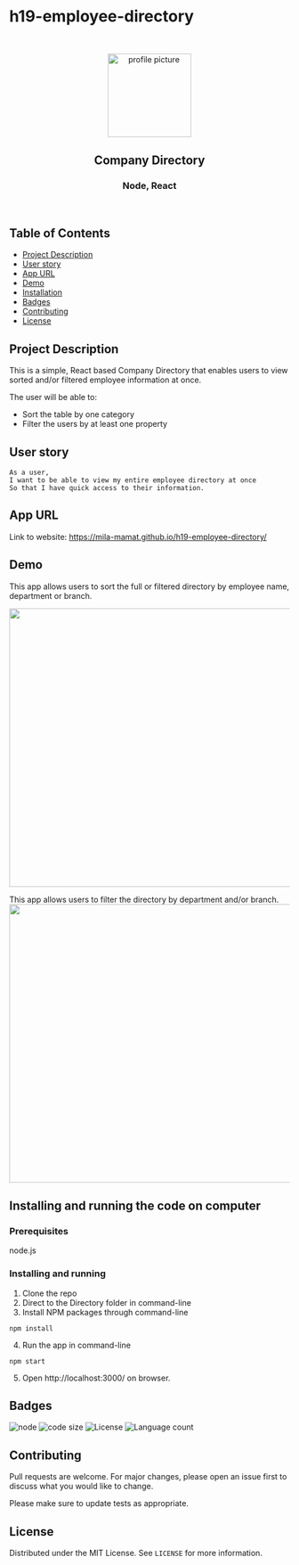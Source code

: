 # h19-employee-directory


<br />
<p align="center">

<img src="https://avatars2.githubusercontent.com/u/59339564?v=4"  alt="profile picture" width="150" height="150">

<h2 align="center">Company Directory</h2>

<h3 align="center">
 Node, React

</h3>
<br />
</p>


## Table of Contents
* [Project Description](#project-description)
* [User story](#user-story)
* [App URL](#app-url)
* [Demo](#demo)
* [Installation](#installation)
* [Badges](#badges)
* [Contributing](#contributing)
* [License](#license)



## Project Description
This is a simple, React based Company Directory that enables users to view sorted and/or filtered employee information at once.

The user will be able to:
- Sort the table by one category
- Filter the users by at least one property


## User story

```
As a user, 
I want to be able to view my entire employee directory at once 
So that I have quick access to their information.
```


## App URL
 Link to website: https://mila-mamat.github.io/h19-employee-directory/
 
 
## Demo

This app allows users to sort the full or filtered directory by employee name, department or branch.

<img src="https://github.com/mila-mamat/h18-progressive-budget/blob/master/demo/sorting.gif"  width="900" height="500">



This app allows users to filter the directory by department and/or branch.
<img src="https://github.com/mila-mamat/h18-progressive-budget/blob/master/demo/filtering.gif"  width="900" height="500">


## Installing and running the code on computer

### Prerequisites
  node.js  

### Installing and running
  1. Clone the repo 
  2. Direct to the Directory folder in command-line
  3. Install NPM packages through command-line
 ```
 npm install 
```  
  4. Run the app in command-line
 ```
 npm start
 ```

 5. Open http://localhost:3000/ on browser.
 


## Badges
![node](https://img.shields.io/node/v/latest?style=plastic)
![code size](https://img.shields.io/github/languages/code-size/mila-mamat/h18-progressive-budget)
![License](https://img.shields.io/github/license/mila-mamat/h18-progressive-budget)
![Language count](https://img.shields.io/github/languages/count/mila-mamat/h18-progressive-budget)

## Contributing
 Pull requests are welcome. For major changes, please open an issue first to discuss what you would like to change. 
 
 Please make sure to update tests as appropriate.

## License
Distributed under the MIT License. See `LICENSE` for more information.
